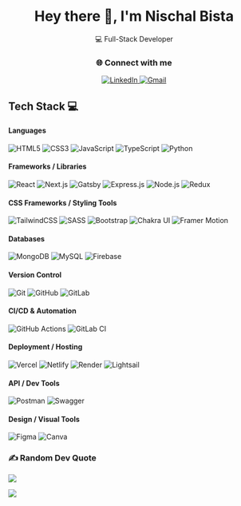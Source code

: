 <h1 align="center">Hey there 👋, I'm <strong>Nischal Bista</strong></h1>

<p align="center">
💻 Full-Stack Developer
</p>

<div align="center">
<h3>🌐 Connect with me</h3>
<a href="https://www.linkedin.com/in/nischal-bista-399801217/" target="_blank">
  <img alt="LinkedIn" src="https://img.shields.io/badge/LinkedIn-000?logo=linkedin&logoColor=0A66C2&style=for-the-badge" />
</a>
<a href="mailto:nischalbista0@gmail.com" target="_blank">
  <img alt="Gmail" src="https://img.shields.io/badge/Email-000?logo=gmail&logoColor=EA4335&style=for-the-badge" />
</a>
</div>

## Tech Stack 💻

#### Languages
![HTML5](https://img.shields.io/badge/-HTML5-000?style=for-the-badge&logo=html5)
![CSS3](https://img.shields.io/badge/-CSS3-000?style=for-the-badge&logo=css3&logoColor=2194F0)
![JavaScript](https://img.shields.io/badge/-JavaScript-000?style=for-the-badge&logo=javascript)
![TypeScript](https://img.shields.io/badge/-TypeScript-000?style=for-the-badge&logo=typescript)
![Python](https://img.shields.io/badge/python-000?style=for-the-badge&logo=python&logoColor=ffdd54)

#### Frameworks / Libraries
![React](https://img.shields.io/badge/-ReactJS-000?style=for-the-badge&logo=react)
![Next.js](https://img.shields.io/badge/-NextJS-000?style=for-the-badge&logo=next.js)
![Gatsby](https://img.shields.io/badge/-Gatsby-000?style=for-the-badge&logo=gatsby)
![Express.js](https://img.shields.io/badge/-Express.js-000?style=for-the-badge&logo=express)
![Node.js](https://img.shields.io/badge/Node.js-%23000.svg?style=for-the-badge&logo=node.js&logoColor=6FA760)
![Redux](https://img.shields.io/badge/-Redux-000?style=for-the-badge&logo=redux&logoColor=764ABC)

#### CSS Frameworks / Styling Tools
![TailwindCSS](https://img.shields.io/badge/-TailwindCSS-000?style=for-the-badge&logo=tailwind-css)
![SASS](https://img.shields.io/badge/-SASS-000?style=for-the-badge&logo=sass)
![Bootstrap](https://img.shields.io/badge/-Bootstrap-000?style=for-the-badge&logo=bootstrap)
![Chakra UI](https://img.shields.io/badge/-ChakraUI-000?style=for-the-badge&logo=chakraui)
![Framer Motion](https://img.shields.io/badge/-Framer_Motion-000?style=for-the-badge&logo=framer)

#### Databases
![MongoDB](https://img.shields.io/badge/-MongoDB-000?style=for-the-badge&logo=mongodb)
![MySQL](https://img.shields.io/badge/mysql-000.svg?style=for-the-badge&logo=mysql&logoColor=white)
![Firebase](https://img.shields.io/badge/-Firebase-000?style=for-the-badge&logo=firebase)

#### Version Control
![Git](https://img.shields.io/badge/-Git-000?style=for-the-badge&logo=git)
![GitHub](https://img.shields.io/badge/-GitHub-000?style=for-the-badge&logo=github)
![GitLab](https://img.shields.io/badge/-GitLab-000?style=for-the-badge&logo=gitlab)

#### CI/CD & Automation
![GitHub Actions](https://img.shields.io/badge/-GitHub_Actions-000?style=for-the-badge&logo=githubactions)
![GitLab CI](https://img.shields.io/badge/-GitLab_CI-000?style=for-the-badge&logo=gitlab)

#### Deployment / Hosting
![Vercel](https://img.shields.io/badge/-Vercel-000?style=for-the-badge&logo=vercel)
![Netlify](https://img.shields.io/badge/-Netlify-000?style=for-the-badge&logo=netlify)
![Render](https://img.shields.io/badge/-Render-000?style=for-the-badge&logo=render)
![Lightsail](https://img.shields.io/badge/-Lightsail-000?style=for-the-badge&logo=amazonaws)

#### API / Dev Tools
![Postman](https://img.shields.io/badge/-Postman-000?style=for-the-badge&logo=postman)
![Swagger](https://img.shields.io/badge/-Swagger-000?style=for-the-badge&logo=swagger)

#### Design / Visual Tools
![Figma](https://img.shields.io/badge/-figma-000?style=for-the-badge&logo=figma)
![Canva](https://img.shields.io/badge/-Canva-000?style=for-the-badge&logo=canva)

### ✍️ Random Dev Quote
![](https://quotes-github-readme.vercel.app/api?type=horizontal&theme=tokyonight)

[![](https://visitcount.itsvg.in/api?id=nischalbista0&pretty=true)](https://github-visitor-counter-pro.vercel.app)
